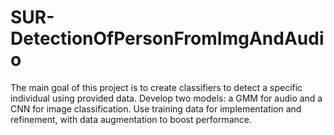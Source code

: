 # SUR-DetectionOfPersonFromImgAndAudio
The main goal of this project is to create classifiers to detect a specific individual using provided data. Develop two models: a GMM for audio and a CNN for image classification. Use training data for implementation and refinement, with data augmentation to boost performance.
